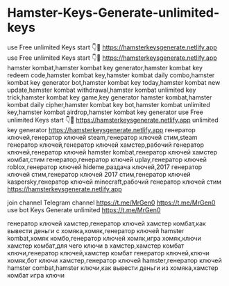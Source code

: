 # Hamster-Keys-Generate-unlimited-keys
use Free unlimited Keys start 👇🔧
https://hamsterkeysgenerate.netlify.app
use Free unlimited Keys start 👇🔧
https://hamsterkeysgenerate.netlify.app
hamster kombat,hamster kombat key generator,hamster kombat key redeem code,hamster kombat key,hamster kombat daily combo,hamster kombat key generator bot,hamster kombat key today,hamster kombat new update,hamster kombat withdrawal,hamster kombat unlimited key trick,hamster kombat key game,key generator hamster kombat,hamster kombat daily cipher,hamster kombat key bot,hamster kombat unlimited key,hamster kombat airdrop,hamster kombat key generator 
use Free unlimited Keys start 👇🔧
https://hamsterkeysgenerate.netlify.app
unlimited key generator 
https://hamsterkeysgenerate.netlify.app
генератор ключей,генератор ключей steam,генератор ключей стим,steam генератор ключей,генератор ключей хамстер,рабочий генератор ключей,генератор ключей hamster kombat,генератор ключей хамстер комбат,стим генератор,генератор ключей uplay,генератор ключей roblox,генератор ключей hideme,раздача ключей,2017 генератор ключей стим,генератор ключей 2017 стим,генератор ключей kaspersky,генератор ключей minecraft,рабочий генератор ключей стим
https://hamsterkeysgenerate.netlify.app

join channel Telegram channel 
https://t.me/MrGen0
https://t.me/MrGen0
use bot Keys Generate unlimited 
https://t.me/MrGen0

генератор ключей хамстер,генератор ключей хамстер комбат,как вывести деньги с хомяка,хомяк,генератор ключей hamster kombat,хомяк комбо,генератор ключей хомяк,игра хомяк,ключи хамстер комбат,для чего ключи в хамстер,хамстер комбат ключи,генератор ключей,хамстер комбат генератор ключей,ключи хомяк,бот ключи хамстер,генератор ключей hamster,генератор ключей hamster сombat,hamster ключи,как вывести деньги из хомяка,хамстер комбат игра ключи
